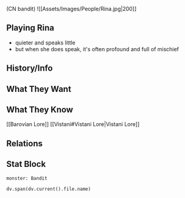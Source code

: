 (CN bandit)
![[Assets/Images/People/Rina.jpg|200]]
## Playing Rina
- quieter and speaks little
- but when she does speak, it's often profound and full of mischief
## History/Info

## What They Want

## What They Know
[[Barovian Lore]]
[[Vistani#Vistani Lore|Vistani Lore]]

## Relations

## Stat Block

```statblock
monster: Bandit
```

```dataviewjs
dv.span(dv.current().file.name)
```

